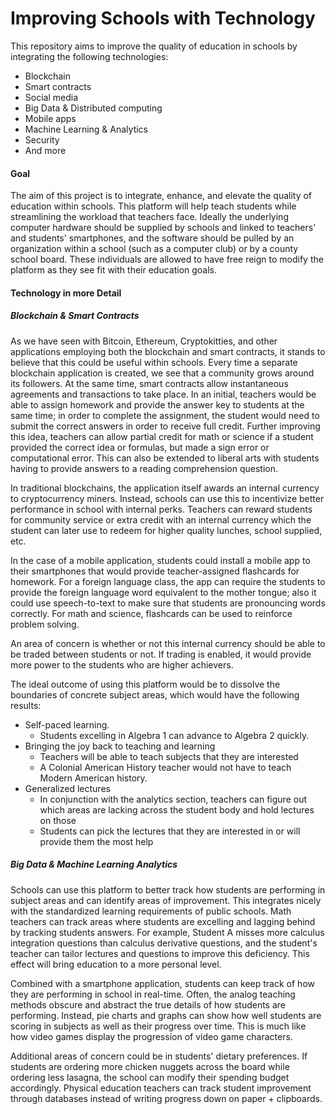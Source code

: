 # Improving Schools with Technology

This repository aims to improve the quality of education in schools by integrating the following technologies:
* Blockchain
* Smart contracts
* Social media
* Big Data & Distributed computing
* Mobile apps
* Machine Learning & Analytics
* Security
* And more

#### Goal
The aim of this project is to integrate, enhance, and elevate the quality of education within schools. This platform will help teach students while streamlining the workload that teachers face. Ideally the underlying computer hardware should be supplied by schools and linked to teachers' and students' smartphones, and the software should be pulled by an organization within a school (such as a computer club) or by a county school board. These individuals are allowed to have free reign to modify the platform as they see fit with their education goals.

#### Technology in more Detail
##### Blockchain & Smart Contracts
As we have seen with Bitcoin, Ethereum, Cryptokitties, and other applications employing both the blockchain and smart contracts, it stands to believe that this could be useful within schools. Every time a separate blockchain application is created, we see that a community grows around its followers. At the same time, smart contracts allow instantaneous agreements and transactions to take place. In an initial, teachers would be able to assign homework and provide the answer key to students at the same time; in order to complete the assignment, the student would need to submit the correct answers in order to receive full credit. Further improving this idea, teachers can allow partial credit for math or science if a student provided the correct idea or formulas, but made a sign error or computational error. This can also be extended to liberal arts with students having to provide answers to a reading comprehension question. 

In traditional blockchains, the application itself awards an internal currency to cryptocurrency miners. Instead, schools can use this to incentivize better performance in school with internal perks. Teachers can reward students for community service or extra credit with an internal currency which the student can later use to redeem for higher quality lunches, school supplied, etc.

In the case of a mobile application, students could install a mobile app to their smartphones that would provide teacher-assigned flashcards for homework. For a foreign language class, the app can require the students to provide the foreign language word equivalent to the mother tongue; also it could use speech-to-text to make sure that students are pronouncing words correctly. For math and science, flashcards can be used to reinforce problem solving.

An area of concern is whether or not this internal currency should be able to be traded between students or not. If trading is enabled, it would provide more power to the students who are higher achievers. 

The ideal outcome of using this platform would be to dissolve the boundaries of concrete subject areas, which would have the following results:
* Self-paced learning. 
  * Students excelling in Algebra 1 can advance to Algebra 2 quickly. 
* Bringing the joy back to teaching and learning
  * Teachers will be able to teach subjects that they are interested 
  * A Colonial American History teacher would not have to teach Modern American history.
* Generalized lectures
  * In conjunction with the analytics section, teachers can figure out which areas are lacking across the student body and hold lectures on those
  * Students can pick the lectures that they are interested in or will provide them the most help

##### Big Data & Machine Learning Analytics
Schools can use this platform to better track how students are performing in subject areas and can identify areas of improvement. This integrates nicely with the standardized learning requirements of public schools. Math teachers can track areas where students are excelling and lagging behind by tracking students answers. For example, Student A misses more calculus integration questions than calculus derivative questions, and the student's teacher can tailor lectures and questions to improve this deficiency. This effect will bring education to a more personal level.

Combined with a smartphone application, students can keep track of how they are performing in school in real-time. Often, the analog teaching methods obscure and abstract the true details of how students are performing. Instead, pie charts and graphs can show how well students are scoring in subjects as well as their progress over time. This is much like how video games display the progression of video game characters.

Additional areas of concern could be in students' dietary preferences. If students are ordering more chicken nuggets across the board while ordering less lasagna, the school can modify their spending budget accordingly. Physical education teachers can track student improvement through databases instead of writing progress down on paper + clipboards. 
